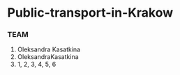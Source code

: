 # Public-transport-in-Krakow
###  TEAM 
1. Oleksandra Kasatkina
2. OleksandraKasatkina
3. 1, 2, 3, 4, 5, 6
